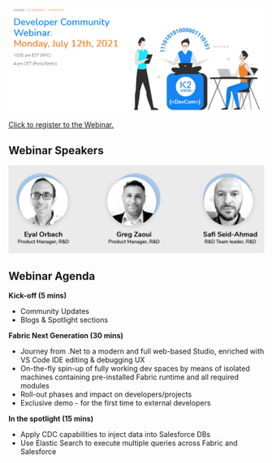 ![](../images/webinar_20210712.PNG)



[Click to register to the Webinar.](https://www.k2view.com/events/developer-community-webinar-july2021/)

## Webinar Speakers

<img src="../images/webinar2_speakers.PNG"  />

## Webinar Agenda

**Kick-off (5 mins)** 

- Community Updates
- Blogs & Spotlight sections

**Fabric Next Generation (30 mins)**

- Journey from .Net to a modern and full web-based Studio, enriched with VS Code IDE editing & debugging UX
- On-the-fly spin-up of fully working dev spaces by means of isolated machines containing pre-installed Fabric runtime and all required modules
- Roll-out phases and impact on developers/projects
- Exclusive demo - for the first time to external developers

**In the spotlight (15 mins)**

- Apply CDC capabilities to inject data into Salesforce DBs
- Use Elastic Search to execute multiple queries across Fabric and Salesforce



